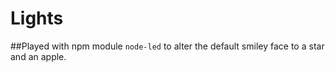 # Lights

##Played with npm module `node-led` to alter the default smiley face to a star and an apple. 

